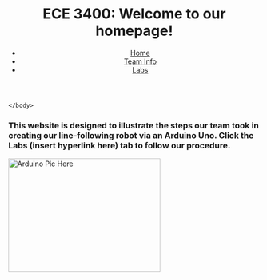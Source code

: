 <html>
    <head>
        <title>ECE 3400 Team 2</title>
        <meta charset="utf-8" />
        <meta name="viewport" content="width=device-width, initial-scale=1" />
    </head>
    <body>
        <header>
            <h1>ECE 3400: Welcome to our homepage!</h1>
            <nav>
                <ul>
                    <li><a href="">Home</a></li>
                    <li><a href="#">Team Info</a></li>
                    <li><a href="#">Labs</a></li>
                </ul>
            </nav>
        </header>

    </body>
</html>


<h3>
This website is designed to illustrate the steps our team took in
creating our line-following robot via an Arduino Uno. Click the Labs (insert hyperlink here)
tab to follow our procedure.
</h3>

<img src="https://www.flickr.com/photos/154473257@N08/36777792986/in/dateposted-public/" alt="Arduino Pic Here" style="width:304px;height:228px;">